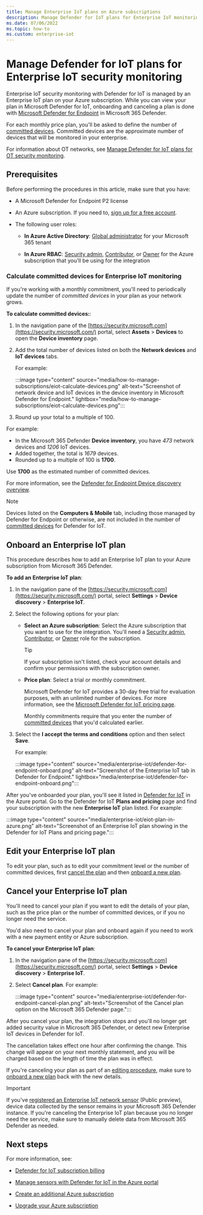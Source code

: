 ```yaml
---
title: Manage Enterprise IoT plans on Azure subscriptions
description: Manage Defender for IoT plans for Enterprise IoT monitoring on your Azure subscriptions.
ms.date: 07/06/2022
ms.topic: how-to
ms.custom: enterprise-iot
---
```


# Manage Defender for IoT plans for Enterprise IoT security monitoring

Enterprise IoT security monitoring with Defender for IoT is managed by an Enterprise IoT plan on your Azure subscription. While you can view your plan in Microsoft Defender for IoT, onboarding and canceling a plan is done with [Microsoft Defender for Endpoint](/microsoft-365/security/defender-endpoint/) in Microsoft 365 Defender.

For each monthly price plan, you'll be asked to define the number of [committed devices](billing.md#defender-for-iot-committed-devices). Committed devices are the approximate number of devices that will be monitored in your enterprise.

For information about OT networks, see [Manage Defender for IoT plans for OT security monitoring](how-to-manage-subscriptions.md).

## Prerequisites

Before performing the procedures in this article, make sure that you have:

- A Microsoft Defender for Endpoint P2 license

- An Azure subscription. If you need to, [sign up for a free account](https://azure.microsoft.com/free/).

- The following user roles:

    - **In Azure Active Directory**: [Global administrator](../../active-directory/roles/permissions-reference.md#global-administrator) for your Microsoft 365 tenant

    - **In Azure RBAC**:  [Security admin](../../role-based-access-control/built-in-roles.md#security-admin), [Contributor](../../role-based-access-control/built-in-roles.md#contributor), or [Owner](../../role-based-access-control/built-in-roles.md#owner) for the Azure subscription that you'll be using for the integration

### Calculate committed devices for Enterprise IoT monitoring

If you're working with a monthly commitment, you'll need to periodically update the number of *committed devices* in your plan as your network grows.

**To calculate committed devices:**:

1. In the navigation pane of the [https://security.microsoft.com](https://security.microsoft.com/) portal, select **Assets** \> **Devices** to open the **Device inventory** page.

1. Add the total number of devices listed on both the **Network devices** and **IoT devices** tabs.

    For example:

    :::image type="content" source="media/how-to-manage-subscriptions/eiot-calculate-devices.png" alt-text="Screenshot of network device and IoT devices in the device inventory in Microsoft Defender for Endpoint." lightbox="media/how-to-manage-subscriptions/eiot-calculate-devices.png":::

1. Round up your total to a multiple of 100.

For example:

- In the Microsoft 365 Defender **Device inventory**, you have *473* network devices and *1206* IoT devices.
- Added together, the total is *1679* devices.
- Rounded up to a multiple of 100 is **1700**.

Use **1700** as the estimated number of committed devices.

For more information, see the [Defender for Endpoint Device discovery overview](/microsoft-365/security/defender-endpoint/device-discovery).

> [!NOTE]
> Devices listed on the **Computers & Mobile** tab, including those managed by Defender for Endpoint or otherwise, are not included in the number of [committed devices](billing.md#defender-for-iot-committed-devices) for Defender for IoT.

## Onboard an Enterprise IoT plan

This procedure describes how to add an Enterprise IoT plan to your Azure subscription from Microsoft 365 Defender.

**To add an Enterprise IoT plan**:

1. In the navigation pane of the [https://security.microsoft.com](https://security.microsoft.com/) portal, select **Settings** \> **Device discovery** \> **Enterprise IoT**.

1. Select the following options for your plan:

    - **Select an Azure subscription**: Select the Azure subscription that you want to use for the integration. You'll need a [Security admin](../../role-based-access-control/built-in-roles.md#security-admin), [Contributor](../../role-based-access-control/built-in-roles.md#contributor), or [Owner](../../role-based-access-control/built-in-roles.md#owner) role for the subscription.

        > [!TIP]
        > If your subscription isn't listed, check your account details and confirm your permissions with the subscription owner.

    - **Price plan**: Select a trial or monthly commitment.

        Microsoft Defender for IoT provides a 30-day free trial for evaluation purposes, with an unlimited number of devices. For more information, see the [Microsoft Defender for IoT pricing page](https://azure.microsoft.com/pricing/details/iot-defender/).

        Monthly commitments require that you enter the number of [committed devices](#calculate-committed-devices-for-enterprise-iot-monitoring) that you'd calculated earlier.

1. Select the **I accept the terms and conditions** option and then select **Save**.

    For example:

    :::image type="content" source="media/enterprise-iot/defender-for-endpoint-onboard.png" alt-text="Screenshot of the Enterprise IoT tab in Defender for Endpoint." lightbox="media/enterprise-iot/defender-for-endpoint-onboard.png":::

After you've onboarded your plan, you'll see it listed in [Defender for IoT](https://ms.portal.azure.com/#view/Microsoft_Azure_IoT_Defender/IoTDefenderDashboard/~/Getting_started) in the Azure portal. Go to the Defender for IoT **Plans and pricing** page and find your subscription with the new **Enterprise IoT** plan listed. For example:

:::image type="content" source="media/enterprise-iot/eiot-plan-in-azure.png" alt-text="Screenshot of an Enterprise IoT plan showing in the Defender for IoT Plans and pricing page.":::

## Edit your Enterprise IoT plan

To edit your plan, such as to edit your commitment level or the number of committed devices, first [cancel the plan](#cancel-your-enterprise-iot-plan) and then [onboard a new plan](#onboard-an-enterprise-iot-plan).

## Cancel your Enterprise IoT plan

You'll need to cancel your plan if you want to edit the details of your plan, such as the price plan or the number of committed devices, or if you no longer need the service.

You'd also need to cancel your plan and onboard again if you need to work with a new payment entity or Azure subscription.

**To cancel your Enterprise IoT plan**:

1. In the navigation pane of the [https://security.microsoft.com](https://security.microsoft.com/) portal, select **Settings** \> **Device discovery** \> **Enterprise IoT**.

1. Select **Cancel plan**. For example:

    :::image type="content" source="media/enterprise-iot/defender-for-endpoint-cancel-plan.png" alt-text="Screenshot of the Cancel plan option on the Microsoft 365 Defender page.":::

After you cancel your plan, the integration stops and you'll no longer get added security value in Microsoft 365 Defender, or detect new Enterprise IoT devices in Defender for IoT.

The cancellation takes effect one hour after confirming the change.  This change will appear on your next monthly statement, and you will be charged based on the length of time the plan was in effect.

If you're canceling your plan as part of an [editing procedure](#edit-your-enterprise-iot-plan), make sure to [onboard a new plan](#onboard-an-enterprise-iot-plan) back with the new details.

> [!IMPORTANT]
>
> If you've [registered an Enterprise IoT network sensor](eiot-sensor.md) (Public preview), device data collected by the sensor remains in your Microsoft 365 Defender instance. If you're canceling the Enterprise IoT plan because you no longer need the service, make sure to manually delete data from Microsoft 365 Defender as needed.

## Next steps

For more information, see:

- [Defender for IoT subscription billing](billing.md)

- [Manage sensors with Defender for IoT in the Azure portal](how-to-manage-sensors-on-the-cloud.md)

- [Create an additional Azure subscription](../../cost-management-billing/manage/create-subscription.md)

- [Upgrade your Azure subscription](../../cost-management-billing/manage/upgrade-azure-subscription.md)
